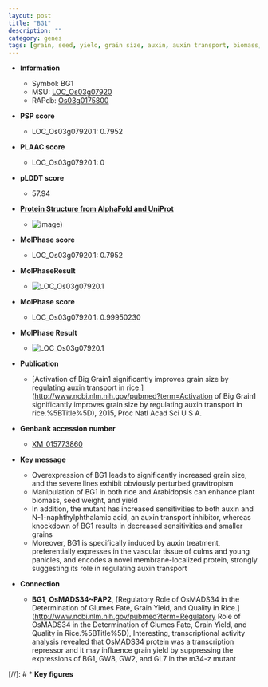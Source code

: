 ```yaml
---
layout: post
title: "BG1"
description: ""
category: genes
tags: [grain, seed, yield, grain size, auxin, auxin transport, biomass, seed weight]
---
```


* **Information**  
    + Symbol: BG1  
    + MSU: [LOC_Os03g07920](http://rice.plantbiology.msu.edu/cgi-bin/ORF_infopage.cgi?orf=LOC_Os03g07920)  
    + RAPdb: [Os03g0175800](http://rapdb.dna.affrc.go.jp/viewer/gbrowse_details/irgsp1?name=Os03g0175800)  

* **PSP score**  
    + LOC_Os03g07920.1: 0.7952 

* **PLAAC score**  
    + LOC_Os03g07920.1: 0 

* **pLDDT score**
    + 57.94

* **[Protein Structure from AlphaFold and UniProt](https://www.uniprot.org/uniprotkb/Q10R09/entry#structure)**
    + ![image](https://ricepsp.github.io/images/Q1/AF-Q10R09-F1.png))

* **MolPhase score**
    + LOC_Os03g07920.1: 0.7952

* **MolPhaseResult**
    + ![LOC_Os03g07920.1](https://ricepsp.github.io/pictures/LOC_Os03g/LOC_Os03g07920.1.png)

* **MolPhase score**
    + LOC_Os03g07920.1: 0.99950230

* **MolPhase Result**
    + ![LOC_Os03g07920.1](https://304243504.github.io/Pictures/LOC_Os03g/LOC_Os03g07920.1.png)

* **Publication**  
    + [Activation of Big Grain1 significantly improves grain size by regulating auxin transport in rice.](http://www.ncbi.nlm.nih.gov/pubmed?term=Activation of Big Grain1 significantly improves grain size by regulating auxin transport in rice.%5BTitle%5D), 2015, Proc Natl Acad Sci U S A.

* **Genbank accession number**  
    + [XM_015773860](http://www.ncbi.nlm.nih.gov/nuccore/XM_015773860)

* **Key message**  
    + Overexpression of BG1 leads to significantly increased grain size, and the severe lines exhibit obviously perturbed gravitropism
    + Manipulation of BG1 in both rice and Arabidopsis can enhance plant biomass, seed weight, and yield
    + In addition, the mutant has increased sensitivities to both auxin and N-1-naphthylphthalamic acid, an auxin transport inhibitor, whereas knockdown of BG1 results in decreased sensitivities and smaller grains
    + Moreover, BG1 is specifically induced by auxin treatment, preferentially expresses in the vascular tissue of culms and young panicles, and encodes a novel membrane-localized protein, strongly suggesting its role in regulating auxin transport

* **Connection**  
    + __BG1__, __OsMADS34~PAP2__, [Regulatory Role of OsMADS34 in the Determination of Glumes Fate, Grain Yield, and Quality in Rice.](http://www.ncbi.nlm.nih.gov/pubmed?term=Regulatory Role of OsMADS34 in the Determination of Glumes Fate, Grain Yield, and Quality in Rice.%5BTitle%5D), Interesting, transcriptional activity analysis revealed that OsMADS34 protein was a transcription repressor and it may influence grain yield by suppressing the expressions of BG1, GW8, GW2, and GL7 in the m34-z mutant

[//]: # * **Key figures**  


